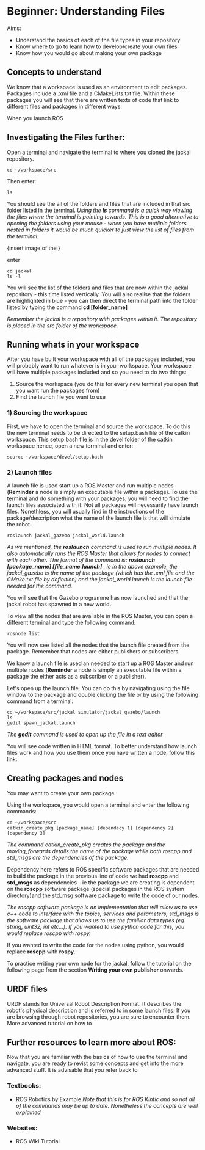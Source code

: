 # Beginner: Understanding Files

Aims:

* Understand the basics of each of the file types in your repository 
* Know where to go to learn how to develop/create your own files
* Know how you would go about making your own package

## Concepts to understand

We know that a workspace is used as an environment to edit packages. Packages include a .xml file and a CMakeLists.txt file. Within these packages you will see that there are written texts of code that link to different files and packages in different ways. 

When you launch ROS

## Investigating the Files further:

Open a terminal and navigate the terminal to where you cloned the jackal repository.

```
cd ~/workspace/src
```
Then enter:
```
ls
```
You should see the all of the folders and files that are included in that src folder listed in the terminal. 
*Using the **ls** command is a quick way viewing the files where the terminal is pointing towards. This is a good alternative to opening the folders using your mouse - when you have mutliple folders nested in folders it would be much quicker to just view the list of files from the terminal.*

{insert image of the }

enter
```
cd jackal
ls -l
```
You will see the list of the folders and files that are now within the jackal repository - this time listed vertically. You will also realise that the folders are highlighted in blue - you can then direct the terminal path into the folder listed by typing the command **cd [folder_name]**

*Remember the jackal is a repository with packages within it. The repository is placed in the src folder of the workspace.* 

## Running whats in your workspace

After you have built your workspace with all of the packages included, you will probably want to run whatever is in your workspace. Your workspace will have multiple packages included and so you need to do two things:

1) Source the workspace (you do this for every new terminal you open that you want run the packages from)
2) Find the launch file you want to use



### 1) Sourcing the workspace

First, we have to open the terminal and source the workspace. To do this the new terminal needs to be directed to the setup.bash file of the catkin workspace. This setup.bash file is in the devel folder of the catkin workspace hence, open a new terminal and enter:

```
source ~/workspace/devel/setup.bash

```

### 2) Launch files

A launch file is used start up a ROS Master and run multiple nodes (**Reminder** a node is simply an executable file within a package). To use the terminal and do something with your packages, you will need to find the launch files associated with it. Not all packages will necessarily have launch files. Nonethless, you will usually find in the instructions of the package/description what the name of the launch file is that will simulate the robot.

```
roslaunch jackal_gazebo jackal_world.launch
```
*As we mentioned, the **roslaunch** command is used to run multiple nodes. It also automatically runs the ROS Master that allows for nodes to connect with each other. The format of the command is: **roslaunch [package_name] [file_name.launch]** . ie in the above example, the jackal_gazebo is the name of the package (which has the .xml file and the CMake.txt file by definition) and the jackal_world.launch is the launch file needed for the command.*


You will see that the Gazebo programme has now launched and that the jackal robot has spawned in a new world.

To view all the nodes that are available in the ROS Master, you can open a different terminal and type the following command:

```
rosnode list
```
You will now see listed all the nodes that the launch file created from the package. Remember that nodes are either publishers or subscribers.


We know a launch file is used an needed to start up a ROS Master and run multiple nodes (**Reminder** a node is simply an executable file within a package the either acts as a subscriber or a publisher). 

Let's open up the launch file. You can do this by navigating using the file window to the package and double clicking the file or by using the following command from a terminal:
```
cd ~/workspace/src/jackal_simulator/jackal_gazebo/launch
ls
gedit spawn_jackal.launch
```
*The **gedit** command is used to open up the file in a text editor*

You will see code written in HTML format. To better understand how launch files work and how you use them once you have written a node, follow this link:




## Creating packages and nodes

You may want to create your own package.

Using the workspace, you would open a terminal and enter the following commands:

```
cd ~/workspace/src
catkin_create_pkg [package_name] [dependecy 1] [dependency 2] [dependency 3]
```
*The command catkin_create_pkg creates the package and the moving_forwards details the name of the package while both roscpp and std_msgs are the dependencies of the package.*

Dependency here refers to ROS specific software packages that are needed to build the package in the previous line of code we had **roscpp** and **std_msgs** as dependencies - ie the package we are creating is dependent on the **roscpp** software package (special packages in the ROS system directory)and the std_msg software package to write the code of our nodes.

*The roscpp software package is an implementation that will allow us to use c++ code to interface with the topics, services and parameters, std_msgs is the software package that allows us to use the familiar data types (eg string, uint32, int etc...). If you wanted to use python code for this, you would replace roscpp with rospy.*

If you wanted to write the code for the nodes using python, you would replace **roscpp** with **rospy**.

To practice writing your own node for the jackal, follow the tutorial on the following page from the section **Writing your own publisher** onwards.

## URDF files

URDF stands for Universal Robot Description Format. It describes the robot's physical description and is referred to in some launch files. If you are browsing through robot repositories, you are sure to encounter them. More advanced tutorial on how to 



## Further resources to learn more  about ROS:
Now that you are familiar with the basics of how to use the terminal and navigate, you are ready to revist some concepts and get into the more advanced stuff. It is advisable that you refer back to 

### Textbooks:
* ROS Robotics by Example 
*Note that this is for ROS Kintic and so not all of the commands may be up to date. Nonetheless the concepts are well explained*

### Websites:
* ROS Wiki Tutorial
